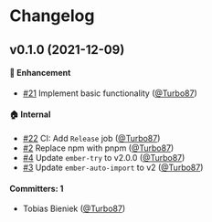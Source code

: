 # Changelog

## v0.1.0 (2021-12-09)

#### :rocket: Enhancement
* [#21](https://github.com/simplabs/ember-error-route/pull/21) Implement basic functionality ([@Turbo87](https://github.com/Turbo87))

#### :house: Internal
* [#22](https://github.com/simplabs/ember-error-route/pull/22) CI: Add `Release` job ([@Turbo87](https://github.com/Turbo87))
* [#2](https://github.com/simplabs/ember-error-route/pull/2) Replace npm with pnpm ([@Turbo87](https://github.com/Turbo87))
* [#4](https://github.com/simplabs/ember-error-route/pull/4) Update `ember-try` to v2.0.0 ([@Turbo87](https://github.com/Turbo87))
* [#3](https://github.com/simplabs/ember-error-route/pull/3) Update `ember-auto-import` to v2 ([@Turbo87](https://github.com/Turbo87))

#### Committers: 1
- Tobias Bieniek ([@Turbo87](https://github.com/Turbo87))

